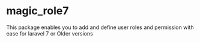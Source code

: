 # magic_role7
This package enables you to add and define user roles and permission with ease  for laravel 7 or Older versions 
